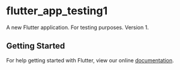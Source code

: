 # flutter_app_testing1

A new Flutter application. For testing purposes. Version 1.

## Getting Started

For help getting started with Flutter, view our online
[documentation](https://flutter.io/).
